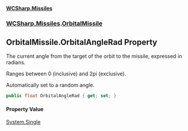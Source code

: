 #### [WCSharp.Missiles](index.md 'index')
### [WCSharp.Missiles](WCSharp.Missiles.md 'WCSharp.Missiles').[OrbitalMissile](WCSharp.Missiles.OrbitalMissile.md 'WCSharp.Missiles.OrbitalMissile')

## OrbitalMissile.OrbitalAngleRad Property

The current angle from the target of the orbit to the missile, expressed in radians.  
  
Ranges between 0 (inclusive) and 2pi (exclusive).  
  
Automatically set to a random angle.

```csharp
public float OrbitalAngleRad { get; set; }
```

#### Property Value
[System.Single](https://docs.microsoft.com/en-us/dotnet/api/System.Single 'System.Single')